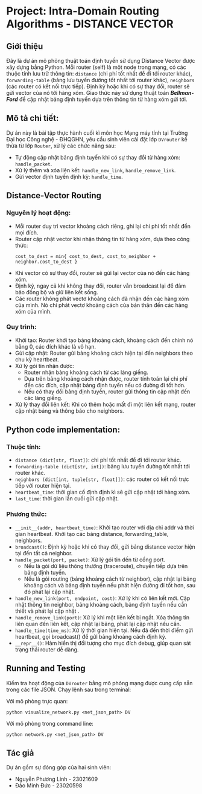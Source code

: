 # Project: Intra-Domain Routing Algorithms - DISTANCE VECTOR


## Giới thiệu

Đây là dự án mô phỏng thuật toán định tuyến sử dụng Distance Vector được xây dựng bằng Python. Mỗi router (self) là một node trong mạng, có các thuộc tính lưu trữ thông tin: `distance` (chi phí tốt nhất để đi tới router khác), `forwarding-table` (bảng lưu tuyến đường tốt nhất tới router khác), `neighbors` (các router có kết nối trực tiếp). Định kỳ hoặc khi có sự thay đổi, router sẽ gửi vector của nó tới hàng xóm. Giao thức này sử dụng thuật toán ***Bellman-Ford*** để cập nhật bảng định tuyến dựa trên thông tin từ hàng xóm gửi tới.

## Mô tả chi tiết:

Dự án này là bài tập thực hành cuối kì môn học Mạng máy tính tại Trường Đại học Công nghệ - ĐHQGHN, yêu cầu sinh viên cài đặt lớp `DVrouter` kế thừa từ lớp `Router`, xử lý các chức năng sau:

* Tự động cập nhật bảng định tuyến khi có sự thay đổi từ hàng xóm: `handle_packet`.
* Xử lý thêm và xóa liên kết: `handle_new_link`, `handle_remove_link`.
* Gửi vector định tuyến định kỳ: `handle_time`.

## Distance-Vector Routing

### Nguyên lý hoạt động:

* Mỗi router duy trì vector khoảng cách riêng, ghi lại chi phí tốt nhất đến mọi đích.
* Router cập nhật vector khi nhận thông tin từ hàng xóm, dựa theo công thức:
  ```
  cost_to_dest = min{ cost_to_dest, cost_to_neighbor + neighbor.cost_to_dest }
  ```
* Khi vector có sự thay đổi, router sẽ gửi lại vector của nó đến các hàng xóm.
* Định kỳ, ngay cả khi không thay đổi, router vẫn broadcast lại để đảm bảo đồng bộ và giữ liên kết sống.
* Các router không phát vectơ khoảng cách đã nhận đến các hàng xóm của mình. Nó chỉ phát vectơ khoảng cách của bản thân đến các hàng xóm của mình.

### Quy trình: 

* Khởi tạo: Router khởi tạo bảng khoảng cách, khoảng cách đến chính nó bằng 0, các đích khác là vô hạn.
* Gửi cập nhật: Router gửi bảng khoảng cách hiện tại đến neighbors theo chu kỳ heartbeat.
* Xử lý gói tin nhận được:
    * Router nhận bảng khoảng cách từ các láng giềng.
    * Dựa trên bảng khoảng cách nhận được, router tính toán lại chi phí đến các đích, cập nhật bảng định tuyến nếu có đường đi tốt hơn.
    * Nếu có thay đổi bảng định tuyến, router gửi thông tin cập nhật đến các láng giềng.
* Xử lý thay đổi liên kết: Khi có thêm hoặc mất đi một liên kết mạng, router cập nhật bảng và thông báo cho neighbors.
      
## Python code implementation:

### Thuộc tính:

* `distance (dict[str, float])`: chi phí tốt nhất để đi tới router khác.
* `forwarding-table (dict[str, int])`: bảng lưu tuyến đường tốt nhất tới router khác.
* `neighbors (dict[int, tuple[str, float]])`: các router có kết nối trực tiếp với router hiện tại.
* `heartbeat_time`: thời gian cố định định kì sẽ gửi cập nhật tới hàng xóm.
* `last_time`: thời gian lần cuối gửi cập nhật.

### Phương thức:

* `__init__(addr, heartbeat_time)`: Khởi tạo router với địa chỉ addr và thời gian heartbeat. Khởi tạo các bảng distance, forwarding_table, neighbors.
* `broadcast()`: Định kỳ hoặc khi có thay đổi, gửi bảng distance vector hiện tại đến tất cả neighbor.
* `handle_packet(port, packet)`: Xử lý gói tin đến từ cổng port.
    * Nếu là gói dữ liệu thông thường (traceroute), chuyển tiếp dựa trên bảng định tuyến.
    * Nếu là gói routing (bảng khoảng cách từ neighbor), cập nhật lại bảng khoảng cách và bảng định tuyến nếu phát hiện đường đi tốt hơn, sau đó phát lại cập nhật.
* `handle_new_link(port, endpoint, cost)`: Xử lý khi có liên kết mới. Cập nhật thông tin neighbor, bảng khoảng cách, bảng định tuyến nếu cần thiết và phát lại cập nhật .
* `handle_remove_link(port)`: Xử lý khi một liên kết bị ngắt. Xóa thông tin liên quan đến liên kết, cập nhật lại bảng, phát lại cập nhật nếu cần.
* `handle_time(time_ms)`: Xử lý thời gian hiện tại. Nếu đã đến thời điểm gửi heartbeat, gọi broadcast() để gửi bảng khoảng cách định kỳ.
* `__repr__()`: Hàm hiển thị đối tượng cho mục đích debug, giúp quan sát trạng thái router dễ dàng.
  
## Running and Testing

Kiểm tra hoạt động của `DVrouter` bằng mô phỏng mạng được cung cấp sẵn trong các file JSON.
Chạy lệnh sau trong terminal: 

Với mô phỏng trực quan: 
```
python visualize_network.py <net_json_path> DV
```

Với mô phỏng trong command line:
```
python network.py <net_json_path> DV
```

## Tác giả
Dự án gồm sự đóng góp của hai sinh viên:
* Nguyễn Phương Linh - 23021609
* Đào Minh Đức - 23020598
